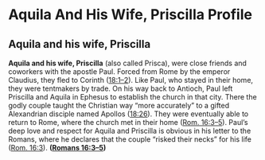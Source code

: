 # Aquila And His Wife, Priscilla Profile

## Aquila and his wife, Priscilla

**Aquila and his wife, Priscilla** (also called Prisca), were close friends and coworkers with the apostle Paul. Forced from Rome by the emperor Claudius, they fled to Corinth ([18:1–2](https://www.esv.org/Acts+18%3A1%E2%80%932/)). Like Paul, who stayed in their home, they were tentmakers by trade. On his way back to Antioch, Paul left Priscilla and Aquila in Ephesus to establish the church in that city. There the godly couple taught the Christian way “more accurately” to a gifted Alexandrian disciple named Apollos ([18:26](https://www.esv.org/Acts+18%3A26/)). They were eventually able to return to Rome, where the church met in their home ([Rom. 16:3–5](https://www.esv.org/Romans+16%3A3%E2%80%935/)). Paul’s deep love and respect for Aquila and Priscilla is obvious in his letter to the Romans, where he declares that the couple “risked their necks” for his life ([Rom. 16:3](https://www.esv.org/Romans+16%3A3/)). **([Romans 16:3–5](https://www.esv.org/Romans+16%3A3%E2%80%935/))**

